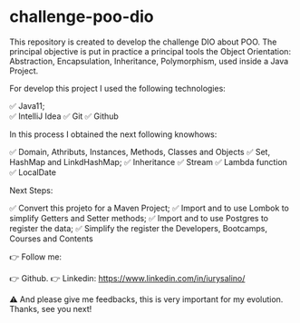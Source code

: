 # challenge-poo-dio
This repository is created to develop the challenge DIO about POO.
The principal objective is put in practice a principal tools the Object Orientation: Abstraction, Encapsulation, Inheritance, Polymorphism, used inside a Java Project.

For develop this project I used the following technologies:

✅ Java11; </br>
✅ IntelliJ Idea
✅ Git
✅ Github

In this process I obtained the next following knowhows:

✅ Domain, Athributs, Instances, Methods, Classes and Objects
✅ Set, HashMap and LinkdHashMap;
✅ Inheritance
✅ Stream
✅ Lambda function
✅ LocalDate

Next Steps:

✅ Convert this projeto for a Maven Project;
✅ Import and to use Lombok to simplify Getters and Setter methods;
✅ Import and to use Postgres to register the data;
✅ Simplify the register the Developers, Bootcamps, Courses and Contents

👉 Follow me:

👉 Github.
👉 Linkedin: https://www.linkedin.com/in/iurysalino/

⚠ And please give me feedbacks, this is very important for my evolution.
Thanks, see you next!
